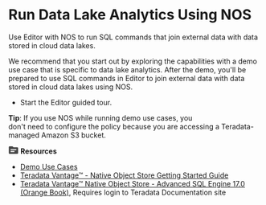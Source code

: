 # Run Data Lake Analytics Using NOS

Use Editor with NOS to run SQL commands that join external data with data stored in cloud data lakes.

We recommend that you start out by exploring the capabilities with a demo use case that is specific to data lake analytics. After the demo, you'll be prepared to use SQL commands in Editor to join external data with data stored in cloud data lakes using NOS.

* Start the Editor guided tour.

**Tip**: If you use NOS while running demo use cases, you don't need to configure the policy because you are accessing a Teradata-managed Amazon S3 bucket.

![../Images/fluto-icn-resources.png](../Images/fluto-icn-resources.png) **Resources**
 
* [Demo Use Cases](https://docs.teradata.com/r/dLArVI09J62c8byzVbHMtw/26Zg9xarb4UcAecdwPkNaw)
* [Teradata Vantage™ - Native Object Store Getting Started Guide](https://docs.teradata.com/access/sources/dita/map?dita:mapPath=zws1595641486108.ditamap)
* [Teradata Vantage™ Native Object Store - Advanced SQL Engine 17.0 (Orange Book)](https://docs.teradata.com/access/sources/ud/document?ud:id=OB_Native_Object_Store&ft:vrm_release=17.00), Requires login to Teradata Documentation site